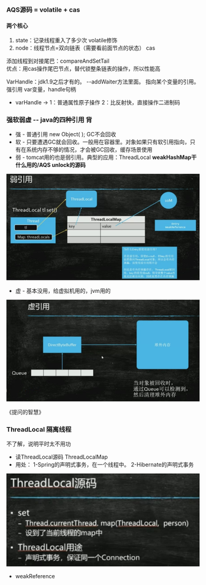

### AQS源码 =  volatile + cas

#### 两个核心

1. state：记录线程重入了多少次 volatile修饰
2. node：线程节点=双向链表（需要看前面节点的状态） cas

添加线程到对接尾巴：compareAndSetTail  
优点：用cas操作尾巴节点，替代锁整条链表的操作，所以性能高

VarHandle：jdk1.9之后才有的。  --addWaiter方法里面。 指向某个变量的引用。 强引用
var变量，handle句柄

* varHandle -> 1：普通属性原子操作 2：比反射快，直接操作二进制码



### 强软弱虚 -- java的四种引用       背

* 强 - 普通引用 new Object( ); GC不会回收
* 软 - 只要遭遇GC就会回收。一般用在容器里。对象如果只有软引用指向，只有在系统内存不够的情况，才会被GC回收，缓存场景使用
* 弱 - tomcat用的也是弱引用。典型的应用：ThreadLocal 
  **weakHashMap干什么用的/AQS unlock的源码**

 ![image-20210220095744504](images/image-20210220095744504.png)

* 虚 - 基本没用，给虚拟机用的，jvm用的 

 ![image-20210220095808057](images/image-20210220095808057.png)

《提问的智慧》



### ThreadLocal 隔离线程

不了解，说明平时太不用功
* 读ThreadLocal源码  ThreadLocalMap 
* 用处：
1-Spring的声明式事务，在一个线程中。
2-Hibernate的声明式事务

 ![image-20210220100055624](images/image-20210220100055624.png)

 * weakReference





